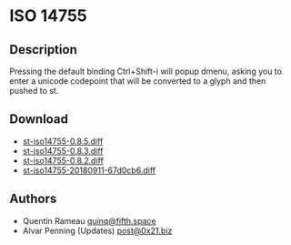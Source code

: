 ISO 14755
=========

Description
-----------
Pressing the default binding Ctrl+Shift-i will popup dmenu, asking you to enter
a unicode codepoint that will be converted to a glyph and then pushed to st.

Download
--------
* [st-iso14755-0.8.5.diff](st-iso14755-0.8.5.diff)
* [st-iso14755-0.8.3.diff](st-iso14755-0.8.3.diff)
* [st-iso14755-0.8.2.diff](st-iso14755-0.8.2.diff)
* [st-iso14755-20180911-67d0cb6.diff](st-iso14755-20180911-67d0cb6.diff)

Authors
-------
* Quentin Rameau <quinq@fifth.space>
* Alvar Penning (Updates) <post@0x21.biz>
